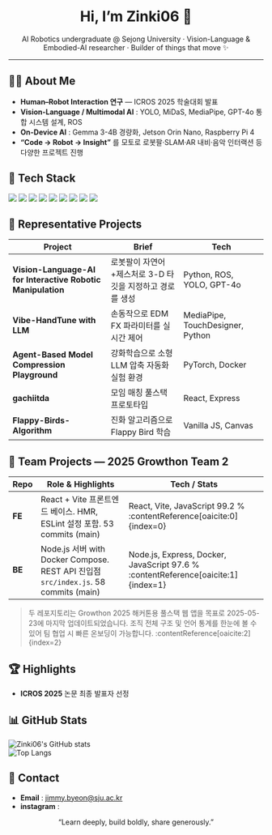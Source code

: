 <!-- 프로필 README (Last updated: 2025-05-26) -->

<h1 align="center">Hi, I’m <strong>Zinki06</strong> 👋</h1>
<p align="center">
AI Robotics undergraduate @ Sejong University · Vision-Language & Embodied-AI researcher · Builder of things that move ✨
</p>

---

## 🧑‍💻 About Me
- **Human–Robot Interaction 연구** — ICROS 2025 학술대회 발표 
- **Vision-Language / Multimodal AI** : YOLO, MiDaS, MediaPipe, GPT-4o 통합 시스템 설계, ROS  
- **On-Device AI** : Gemma 3-4B 경량화, Jetson Orin Nano, Raspberry Pi 4  
- **“Code → Robot → Insight”** 를 모토로 로봇팔·SLAM·AR 내비·음악 인터랙션 등 다양한 프로젝트 진행

## 🔨 Tech Stack
<p>
  <img src="https://img.shields.io/badge/Python-3776AB?logo=python&logoColor=white"/>
  <img src="https://img.shields.io/badge/C++-00599C?logo=c%2B%2B&logoColor=white"/>
  <img src="https://img.shields.io/badge/JavaScript-F7DF1E?logo=javascript&logoColor=black"/>
  <img src="https://img.shields.io/badge/Java-007396?logo=java&logoColor=white"/>
  <img src="https://img.shields.io/badge/ROS-22314E?logo=ros&logoColor=white"/>
  <img src="https://img.shields.io/badge/PyTorch-EE4C2C?logo=pytorch&logoColor=white"/>
  <img src="https://img.shields.io/badge/TensorFlow-FF6F00?logo=tensorflow&logoColor=white"/>
  <img src="https://img.shields.io/badge/Flutter-02569B?logo=flutter&logoColor=white"/>
  <img src="https://img.shields.io/badge/MySQL-4479A1?logo=mysql&logoColor=white"/>
</p>

## 📌 Representative Projects
| Project | Brief | Tech |
| --- | --- | --- |
| **Vision-Language-AI for Interactive Robotic Manipulation** | 로봇팔이 자연어+제스처로 3-D 타깃을 지정하고 경로를 생성 | Python, ROS, YOLO, GPT-4o |
| **Vibe-HandTune with LLM** | 손동작으로 EDM FX 파라미터를 실시간 제어 | MediaPipe, TouchDesigner, Python |
| **Agent-Based Model Compression Playground** | 강화학습으로 소형 LLM 압축 자동화 실험 환경 | PyTorch, Docker |
| **gachiitda** | 모임 매칭 풀스택 프로토타입 | React, Express |
| **Flappy-Birds-Algorithm** | 진화 알고리즘으로 Flappy Bird 학습 | Vanilla JS, Canvas |

## 🌱 Team Projects — 2025 Growthon Team 2
| Repo | Role & Highlights | Tech / Stats |
| --- | --- | --- |
| **FE** |  React + Vite 프론트엔드 베이스. HMR, ESLint 설정 포함. 53 commits (main) | React, Vite, JavaScript 99.2 % :contentReference[oaicite:0]{index=0} |
| **BE** |  Node.js 서버 with Docker Compose. REST API 진입점 `src/index.js`. 58 commits (main) | Node.js, Express, Docker, JavaScript 97.6 % :contentReference[oaicite:1]{index=1} |

> 두 레포지토리는 Growthon 2025 해커톤용 풀스택 웹 앱을 목표로 2025-05-23에 마지막 업데이트되었습니다. 조직 전체 구조 및 언어 통계를 한눈에 볼 수 있어 팀 협업 시 빠른 온보딩이 가능합니다. :contentReference[oaicite:2]{index=2}

## 🏆 Highlights
- **ICROS 2025** 논문 최종 발표자 선정  

## 📊 GitHub Stats
![Zinki06's GitHub stats](https://github-readme-stats.vercel.app/api?username=Zinki06&show_icons=true&hide=contribs)  
![Top Langs](https://github-readme-stats.vercel.app/api/top-langs/?username=Zinki06&layout=compact)

## 🤝 Contact
- **Email** : jimmy.byeon@sju.ac.kr
- **instagram** : 

<p align="center">“Learn deeply, build boldly, share generously.”</p>
